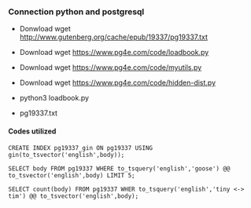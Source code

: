 ### Connection python and postgresql

- Donwload  wget http://www.gutenberg.org/cache/epub/19337/pg19337.txt

- Download wget https://www.pg4e.com/code/loadbook.py

- Download wget https://www.pg4e.com/code/myutils.py

- Download wget https://www.pg4e.com/code/hidden-dist.py

- python3 loadbook.py
- pg19337.txt

#### Codes utilized

    CREATE INDEX pg19337_gin ON pg19337 USING gin(to_tsvector('english',body));

    SELECT body FROM pg19337 WHERE to_tsquery('english','goose') @@ to_tsvector('english',body) LIMIT 5;

    SELECT count(body) FROM pg19337 WHER to_tsquery('english','tiny <-> tim') @@ to_tsvector('english',body);

